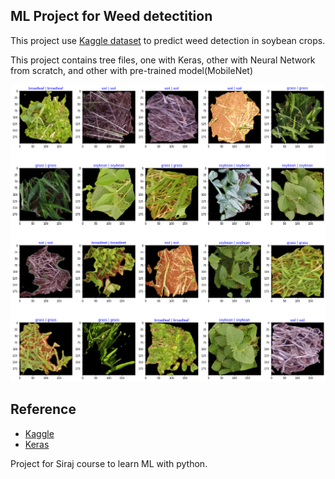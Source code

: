 ## ML Project  for Weed detectition

This project use [Kaggle dataset](https://www.kaggle.com/fpeccia/weed-detection-in-soybean-crops) to predict weed detection in soybean crops.

This project contains tree files, one with Keras, other with Neural Network from scratch, and other with pre-trained model(MobileNet) 

![](assets/classification_mobileNet.png)


## Reference
- [Kaggle](https://www.kaggle.com/fpeccia/weed-detection-in-soybean-crops)
- [Keras](https://keras.io/)

Project for Siraj course to learn ML with python.